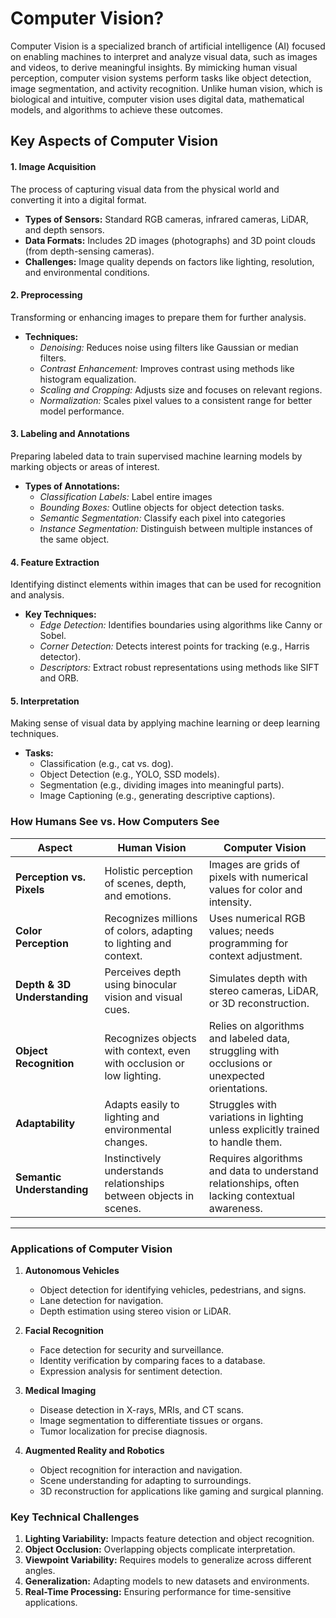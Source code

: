 # Computer Vision?

Computer Vision is a specialized branch of artificial intelligence (AI) focused on enabling machines to interpret and analyze visual data, such as images and videos, to derive meaningful insights. By mimicking human visual perception, computer vision systems perform tasks like object detection, image segmentation, and activity recognition. Unlike human vision, which is biological and intuitive, computer vision uses digital data, mathematical models, and algorithms to achieve these outcomes.


## Key Aspects of Computer Vision

#### 1. Image Acquisition
The process of capturing visual data from the physical world and converting it into a digital format.

- **Types of Sensors:** Standard RGB cameras, infrared cameras, LiDAR, and depth sensors.
- **Data Formats:** Includes 2D images (photographs) and 3D point clouds (from depth-sensing cameras).
- **Challenges:** Image quality depends on factors like lighting, resolution, and environmental conditions.

#### 2. Preprocessing
Transforming or enhancing images to prepare them for further analysis.

- **Techniques:**
  - *Denoising:* Reduces noise using filters like Gaussian or median filters.
  - *Contrast Enhancement:* Improves contrast using methods like histogram equalization.
  - *Scaling and Cropping:* Adjusts size and focuses on relevant regions.
  - *Normalization:* Scales pixel values to a consistent range for better model performance.

#### 3. Labeling and Annotations
Preparing labeled data to train supervised machine learning models by marking objects or areas of interest.

- **Types of Annotations:**
  - *Classification Labels:* Label entire images 
  - *Bounding Boxes:* Outline objects for object detection tasks.
  - *Semantic Segmentation:* Classify each pixel into categories 
  - *Instance Segmentation:* Distinguish between multiple instances of the same object.

#### 4. Feature Extraction
Identifying distinct elements within images that can be used for recognition and analysis.

- **Key Techniques:**
  - *Edge Detection:* Identifies boundaries using algorithms like Canny or Sobel.
  - *Corner Detection:* Detects interest points for tracking (e.g., Harris detector).
  - *Descriptors:* Extract robust representations using methods like SIFT and ORB.

#### 5. Interpretation
Making sense of visual data by applying machine learning or deep learning techniques.

- **Tasks:**
  - Classification (e.g., cat vs. dog).
  - Object Detection (e.g., YOLO, SSD models).
  - Segmentation (e.g., dividing images into meaningful parts).
  - Image Captioning (e.g., generating descriptive captions).



### How Humans See vs. How Computers See

| **Aspect**                  | **Human Vision**                                                                                   | **Computer Vision**                                                                                   |
|-----------------------------|----------------------------------------------------------------------------------------------------|-------------------------------------------------------------------------------------------------------|
| **Perception vs. Pixels**   | Holistic perception of scenes, depth, and emotions.                                              | Images are grids of pixels with numerical values for color and intensity.                            |
| **Color Perception**        | Recognizes millions of colors, adapting to lighting and context.                                 | Uses numerical RGB values; needs programming for context adjustment.                                 |
| **Depth & 3D Understanding**| Perceives depth using binocular vision and visual cues.                                           | Simulates depth with stereo cameras, LiDAR, or 3D reconstruction.                                    |
| **Object Recognition**      | Recognizes objects with context, even with occlusion or low lighting.                            | Relies on algorithms and labeled data, struggling with occlusions or unexpected orientations.         |
| **Adaptability**            | Adapts easily to lighting and environmental changes.                                             | Struggles with variations in lighting unless explicitly trained to handle them.                      |
| **Semantic Understanding**  | Instinctively understands relationships between objects in scenes.                               | Requires algorithms and data to understand relationships, often lacking contextual awareness.         |

---

### Applications of Computer Vision

1. **Autonomous Vehicles**
   - Object detection for identifying vehicles, pedestrians, and signs.
   - Lane detection for navigation.
   - Depth estimation using stereo vision or LiDAR.

2. **Facial Recognition**
   - Face detection for security and surveillance.
   - Identity verification by comparing faces to a database.
   - Expression analysis for sentiment detection.

3. **Medical Imaging**
   - Disease detection in X-rays, MRIs, and CT scans.
   - Image segmentation to differentiate tissues or organs.
   - Tumor localization for precise diagnosis.

4. **Augmented Reality and Robotics**
   - Object recognition for interaction and navigation.
   - Scene understanding for adapting to surroundings.
   - 3D reconstruction for applications like gaming and surgical planning.



### Key Technical Challenges

1. **Lighting Variability:** Impacts feature detection and object recognition.
2. **Object Occlusion:** Overlapping objects complicate interpretation.
3. **Viewpoint Variability:** Requires models to generalize across different angles.
4. **Generalization:** Adapting models to new datasets and environments.
5. **Real-Time Processing:** Ensuring performance for time-sensitive applications.
